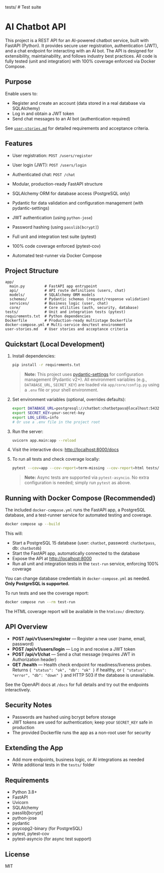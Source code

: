tests/            # Test suite

# AI Chatbot API


This project is a REST API for an AI-powered chatbot service, built with FastAPI (Python). It provides secure user registration, authentication (JWT), and a chat endpoint for interacting with an AI bot. The API is designed for extensibility, maintainability, and follows industry best practices. All code is fully tested (unit and integration) with 100% coverage enforced via Docker Compose.

## Purpose


Enable users to:
- Register and create an account (data stored in a real database via SQLAlchemy)
- Log in and obtain a JWT token
- Send chat messages to an AI bot (authentication required)

See [`user-stories.md`](user-stories.md) for detailed requirements and acceptance criteria.

## Features

- User registration: `POST /users/register`
- User login (JWT): `POST /users/login`
- Authenticated chat: `POST /chat`

- Modular, production-ready FastAPI structure
- SQLAlchemy ORM for database access (PostgreSQL only)
- Pydantic for data validation and configuration management (with pydantic-settings)
- JWT authentication (using `python-jose`)
- Password hashing (using `passlib[bcrypt]`)
- Full unit and integration test suite (pytest)
- 100% code coverage enforced (pytest-cov)
- Automated test-runner via Docker Compose

## Project Structure

```
app/
  main.py         # FastAPI app entrypoint
  api/            # API route definitions (users, chat)
  models/         # SQLAlchemy ORM models
  schemas/        # Pydantic schemas (request/response validation)
  services/       # Business logic (user, chat)
  core/           # Core utilities (auth, security, database)
tests/            # Unit and integration tests (pytest)
requirements.txt  # Python dependencies
Dockerfile        # Production-ready multistage Dockerfile
docker-compose.yml # Multi-service dev/test environment
user-stories.md   # User stories and acceptance criteria
```


## Quickstart (Local Development)


1. Install dependencies:
   ```bash
   pip install -r requirements.txt
   ```
   
   > **Note:** This project uses [pydantic-settings](https://pydantic-docs.helpmanual.io/usage/pydantic_settings/) for configuration management (Pydantic v2+). All environment variables (e.g., `DATABASE_URL`, `SECRET_KEY`) are loaded via `app/core/config.py` using a `.env` file or your shell environment.


2. Set environment variables (optional, overrides defaults):
   ```bash
   export DATABASE_URL=postgresql://chatbot:chatbotpass@localhost:5432/chatbotdb
   export SECRET_KEY=your-secret-key
   export LOG_LEVEL=info
   # Or use a .env file in the project root
   ```

3. Run the server:
   ```bash
   uvicorn app.main:app --reload
   ```

4. Visit the interactive docs: [http://localhost:8000/docs](http://localhost:8000/docs)

5. To run all tests and check coverage locally:
   ```bash
   pytest --cov=app --cov-report=term-missing --cov-report=html tests/unit tests/integration
   ```
   > **Note:** Async tests are supported via `pytest-asyncio`. No extra configuration is needed; simply run `pytest` as above.


## Running with Docker Compose (Recommended)

The included `docker-compose.yml` runs the FastAPI app, a PostgreSQL database, and a test-runner service for automated testing and coverage.

```bash
docker compose up --build
```

This will:
- Start a PostgreSQL 15 database (user: `chatbot`, password: `chatbotpass`, db: `chatbotdb`)
- Start the FastAPI app, automatically connected to the database
- Expose the API at [http://localhost:8000](http://localhost:8000)
- Run all unit and integration tests in the `test-run` service, enforcing 100% coverage

You can change database credentials in `docker-compose.yml` as needed. **Only PostgreSQL is supported.**

To run tests and see the coverage report:
```bash
docker compose run --rm test-run
```
The HTML coverage report will be available in the `htmlcov/` directory.

## API Overview

- **POST /api/v1/users/register** — Register a new user (name, email, password)
- **POST /api/v1/users/login** — Log in and receive a JWT token
- **POST /api/v1/chat** — Send a chat message (requires JWT in Authorization header)
- **GET /health** — Health check endpoint for readiness/liveness probes. Returns `{ "status": "ok", "db": "ok" }` if healthy, or `{ "status": "error", "db": "down" }` and HTTP 503 if the database is unavailable.

See the OpenAPI docs at `/docs` for full details and try out the endpoints interactively.


## Security Notes

- Passwords are hashed using bcrypt before storage
- JWT tokens are used for authentication; keep your `SECRET_KEY` safe in production
- The provided Dockerfile runs the app as a non-root user for security


## Extending the App

- Add more endpoints, business logic, or AI integrations as needed
- Write additional tests in the `tests/` folder

## Requirements


- Python 3.8+
- FastAPI
- Uvicorn
- SQLAlchemy
- passlib[bcrypt]
- python-jose
- pydantic
- psycopg2-binary (for PostgreSQL)
- pytest, pytest-cov
- pytest-asyncio (for async test support)

## License

MIT
